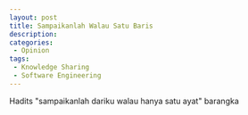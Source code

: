 ```yaml
---
layout: post
title: Sampaikanlah Walau Satu Baris
description: 
categories:
 - Opinion
tags:
 - Knowledge Sharing
 - Software Engineering
---
```


Hadits "sampaikanlah dariku walau hanya satu ayat" barangka